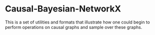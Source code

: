 # Causal-Bayesian-NetworkX
This is a set of utilities and formats that illustrate how one could begin to perform operations on causal graphs and sample over these graphs.
